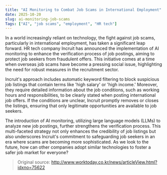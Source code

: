 ```yaml
---
title: "AI Monitoring to Combat Job Scams in International Employment"
date: 2025-10-20
slug: ai-monitoring-job-scams
Tags: ["AI", "job scams", "employment", "HR tech"]
---
```

In a world increasingly reliant on technology, the fight against job scams, particularly in international employment, has taken a significant leap forward. HR tech company Incruit has announced the implementation of AI monitoring to enhance the verification process of job postings, aiming to protect job seekers from fraudulent offers. This initiative comes at a time when overseas job scams have become a pressing social issue, highlighting the need for robust measures in the recruitment sector.

Incruit's approach includes automatic keyword filtering to block suspicious job listings that contain terms like 'high salary' or 'high income.' Moreover, they require detailed information about the job conditions, such as working hours and responsibilities, to be clearly stated when posting international job offers. If the conditions are unclear, Incruit promptly removes or closes the listings, ensuring that only legitimate opportunities are available to job seekers.

The introduction of AI monitoring, utilizing large language models (LLMs) to analyze new job postings, further strengthens the verification process. This multi-faceted strategy not only enhances the credibility of job listings but also underscores Incruit's commitment to safeguarding job seekers in an era where scams are becoming more sophisticated. As we look to the future, how can other companies adopt similar technologies to foster a safer job market for everyone?
> Original source: http://www.worktoday.co.kr/news/articleView.html?idxno=75622
